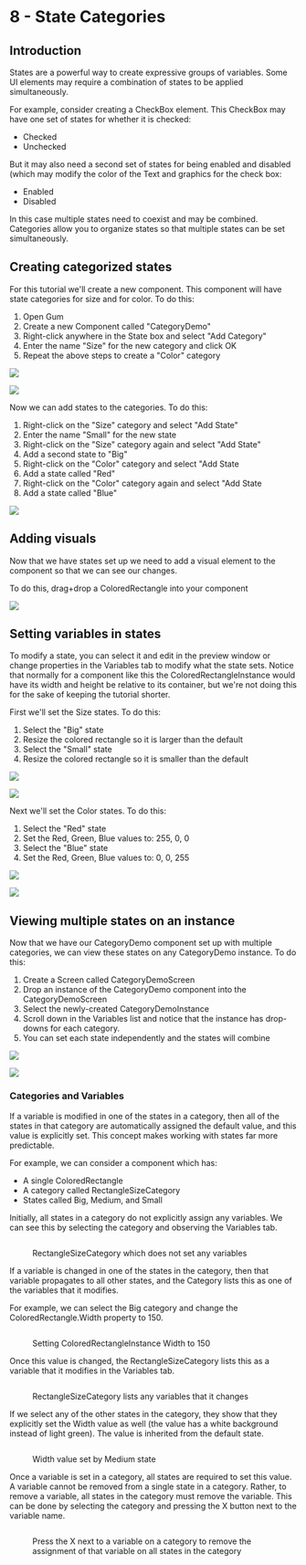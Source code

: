 # 8 - State Categories

## Introduction

States are a powerful way to create expressive groups of variables. Some UI elements may require a combination of states to be applied simultaneously.

For example, consider creating a CheckBox element. This CheckBox may have one set of states for whether it is checked:

* Checked
* Unchecked

But it may also need a second set of states for being enabled and disabled (which may modify the color of the Text and graphics for the check box:

* Enabled
* Disabled

In this case multiple states need to coexist and may be combined. Categories allow you to organize states so that multiple states can be set simultaneously.

## Creating categorized states

For this tutorial we'll create a new component. This component will have state categories for size and for color. To do this:

1. Open Gum
2. Create a new Component called "CategoryDemo"
3. Right-click anywhere in the State box and select "Add Category"
4. Enter the name "Size" for the new category and click OK
5. Repeat the above steps to create a "Color" category

![](../.gitbook/assets/GumAddCategoryCalledSize.PNG)

![](../.gitbook/assets/GumAddCategory.png)

Now we can add states to the categories. To do this:

1. Right-click on the "Size" category and select "Add State"
2. Enter the name "Small" for the new state
3. Right-click on the "Size" category again and select "Add State"
4. Add a second state to "Big"
5. Right-click on the "Color" category and select "Add State
6. Add a state called "Red"
7. Right-click on the "Color" category again and select "Add State
8. Add a state called "Blue"

![](../.gitbook/assets/GumStatesInCategories.PNG)

## Adding visuals

Now that we have states set up we need to add a visual element to the component so that we can see our changes.

To do this, drag+drop a ColoredRectangle into your component

![](<../.gitbook/assets/GumColoredRectangleInComponent (1).PNG>)

## Setting variables in states

To modify a state, you can select it and edit in the preview window or change properties in the Variables tab to modify what the state sets. Notice that normally for a component like this the ColoredRectangleInstance would have its width and height be relative to its container, but we're not doing this for the sake of keeping the tutorial shorter.

First we'll set the Size states. To do this:

1. Select the "Big" state
2. Resize the colored rectangle so it is larger than the default
3. Select the "Small" state
4. Resize the colored rectangle so it is smaller than the default

![](../.gitbook/assets/GumSmallState.PNG)

![](../.gitbook/assets/GumBigState.PNG)

Next we'll set the Color states. To do this:

1. Select the "Red" state
2. Set the Red, Green, Blue values to: 255, 0, 0
3. Select the "Blue" state
4. Set the Red, Green, Blue values to: 0, 0, 255

![](<../.gitbook/assets/GumBlueState (1).PNG>)

![](../.gitbook/assets/GumRedState.PNG)

## Viewing multiple states on an instance

Now that we have our CategoryDemo component set up with multiple categories, we can view these states on any CategoryDemo instance. To do this:

1. Create a Screen called CategoryDemoScreen
2. Drop an instance of the CategoryDemo component into the CategoryDemoScreen
3. Select the newly-created CategoryDemoInstance
4. Scroll down in the Variables list and notice that the instance has drop-downs for each category.
5. You can set each state independently and the states will combine

![](../.gitbook/assets/GumCombinedStates.PNG)

![](../.gitbook/assets/GumLookCategoriesOnInstance.PNG)

### Categories and Variables

If a variable is modified in one of the states in a category, then all of the states in that category are automatically assigned the default value, and this value is explicitly set. This concept makes working with states far more predictable.

For example, we can consider a component which has:

* A single ColoredRectangle
* A category called RectangleSizeCategory
* States called Big, Medium, and Small

Initially, all states in a category do not explicitly assign any variables. We can see this by selecting the category and observing the Variables tab.

<figure><img src="../.gitbook/assets/image (5) (1) (1) (1).png" alt=""><figcaption><p>RectangleSizeCategory which does not set any variables</p></figcaption></figure>

If a variable is changed in one of the states in the category, then that variable propagates to all other states, and the Category lists this as one of the variables that it modifies.

For example, we can select the Big category and change the ColoredRectangle.Width property to 150.

<figure><img src="../.gitbook/assets/image (1) (1) (1) (1) (1) (1) (1) (1) (1) (1) (1) (1) (1).png" alt=""><figcaption><p>Setting ColoredRectangleInstance Width to 150</p></figcaption></figure>

Once this value is changed, the RectangleSizeCategory lists this as a variable that it modifies in the Variables tab.

<figure><img src="../.gitbook/assets/26_15 41 43.png" alt=""><figcaption><p>RectangleSizeCategory lists any variables that it changes</p></figcaption></figure>

If we select any of the other states in the category, they show that they explicitly set the Width value as well (the value has a white background instead of light green). The value is inherited from the default state.

<figure><img src="../.gitbook/assets/image (2) (1) (1) (1) (1) (1) (1) (1).png" alt=""><figcaption><p>Width value set by Medium state</p></figcaption></figure>

Once a variable is set in a category, all states are required to set this value. A variable cannot be removed from a single state in a category. Rather, to remove a variable, all states in the category must remove the variable. This can be done by selecting the category and pressing the X button next to the variable name.

<figure><img src="../.gitbook/assets/image (3) (1) (1) (1) (1) (1).png" alt=""><figcaption><p>Press the X next to a variable on a category to remove the assignment of that variable on all states in the category</p></figcaption></figure>

